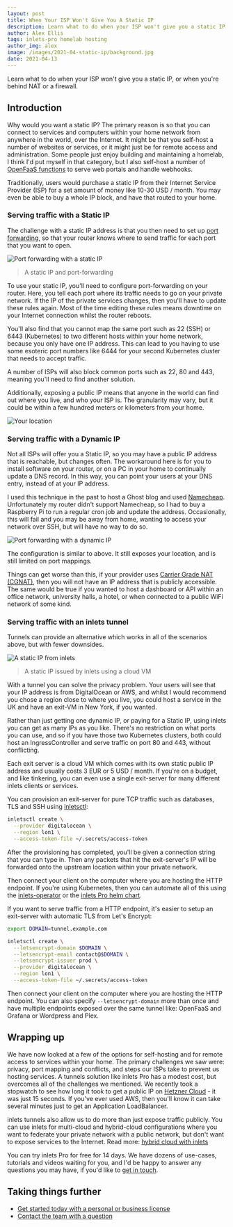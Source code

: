 ```yaml
---
layout: post
title: When Your ISP Won't Give You A Static IP
description: Learn what to do when your ISP won't give you a static IP, or when you're behind NAT or a firewall.
author: Alex Ellis
tags: inlets-pro homelab hosting
author_img: alex
image: /images/2021-04-static-ip/background.jpg
date: 2021-04-13
---
```


Learn what to do when your ISP won't give you a static IP, or when you're behind NAT or a firewall.

## Introduction

Why would you want a static IP? The primary reason is so that you can connect to services and computers within your home network from anywhere in the world, over the Internet. It might be that you self-host a number of websites or services, or it might just be for remote access and administration. Some people just enjoy building and maintaining a homelab, I think I'd put myself in that category, but I also self-host a number of [OpenFaaS functions](https://github.com/openfaas/faasd) to serve web portals and handle webhooks.

Traditionally, users would purchase a static IP from their Internet Service Provider (ISP) for a set amount of money like 10-30 USD / month. You may even be able to buy a whole IP block, and have that routed to your home.

### Serving traffic with a Static IP

The challenge with a static IP address is that you then need to set up [port forwarding](https://en.wikipedia.org/wiki/Port_forwarding), so that your router knows where to send traffic for each port that you want to open.

![Port forwarding with a static IP](/images/2021-04-static-ip/static-ports.jpg)
> A static IP and port-forwarding

To use your static IP, you'll need to configure port-forwarding on your router. Here, you tell each port where its traffic needs to go on your private network. If the IP of the private services changes, then you'll have to update these rules again. Most of the time editing these rules means downtime on your Internet connection whilst the router reboots.

You'll also find that you cannot map the same port such as 22 (SSH) or 6443 (Kubernetes) to two different hosts within your home network, because you only have one IP address. This can lead to you having to use some esoteric port numbers like 6444 for your second Kubernetes cluster that needs to accept traffic.

A number of ISPs will also block common ports such as 22, 80 and 443, meaning you'll need to find another solution.

Additionally, exposing a public IP means that anyone in the world can find out where you live, and who your ISP is. The granularity may vary, but it could be within a few hundred meters or kilometers from your home.

![Your location](https://pbs.twimg.com/media/EyjGHfYWEAMDSBN?format=jpg&name=medium)

### Serving traffic with a Dynamic IP

Not all ISPs will offer you a Static IP, so you may have a public IP address that is reachable, but changes often. The workaround here is for you to install software on your router, or on a PC in your home to continually update a DNS record. In this way, you can point your users at your DNS entry, instead of at your IP address.

I used this technique in the past to host a Ghost blog and used [Namecheap](https://namecheap.com). Unfortunately my router didn't support Namecheap, so I had to buy a Raspberry Pi to run a regular cron job and update the address. Occasionally, this will fail and you may be away from home, wanting to access your network over SSH, but will have no way to do so.

![Port forwarding with a dynamic IP](/images/2021-04-static-ip/dynamic-ports.jpg)

The configuration is similar to above. It still exposes your location, and is still limited on port mappings.

Things can get worse than this, if your provider uses [Carrier Grade NAT (CGNAT)](https://en.wikipedia.org/wiki/Carrier-grade_NAT), then you will not have an IP address that is publicly accessible. The same would be true if you wanted to host a dashboard or API within an office network, university halls, a hotel, or when connected to a public WiFi network of some kind.

### Serving traffic with an inlets tunnel

Tunnels can provide an alternative which works in all of the scenarios above, but with fewer downsides.

![A static IP from inlets](/images/2021-04-static-ip/inlets-ports.jpg)
> A static IP issued by inlets using a cloud VM

With a tunnel you can solve the privacy problem. Your users will see that your IP address is from DigitalOcean or AWS, and whilst I would recommend you chose a region close to where you live, you could host a service in the UK and have an exit-VM in New York, if you wanted.

Rather than just getting one dynamic IP, or paying for a Static IP, using inlets you can get as many IPs as you like. There's no restriction on what ports you can use, and so if you have those two Kubernetes clusters, both could host an IngressController and serve traffic on port 80 and 443, without conflicting.

Each exit server is a cloud VM which comes with its own static public IP address and usually costs 3 EUR or 5 USD / month. If you're on a budget, and like tinkering, you can even use a single exit-server for many different inlets clients or services.

You can provision an exit-server for pure TCP traffic such as databases, TLS and SSH using [inletsctl](https://github.com/inlets/inletsctl):

```bash
inletsctl create \
  --provider digitalocean \
  --region lon1 \
  --access-token-file ~/.secrets/access-token
```

After the provisioning has completed, you'll be given a connection string that you can type in. Then any packets that hit the exit-server's IP will be forwarded onto the upstream location within your private network.

Then connect your client on the computer where you are hosting the HTTP endpoint. If you're using Kubernetes, then you can automate all of this using the [inlets-operator](https://github.com/inlets/inlets-operator) or the [inlets Pro helm chart](https://github.com/inlets/inlets-pro/tree/master/chart).

If you want to serve traffic from a HTTP endpoint, it's easier to setup an exit-server with automatic TLS from Let's Encrypt:

```bash
export DOMAIN=tunnel.example.com

inletsctl create \
  --letsencrypt-domain $DOMAIN \
  --letsencrypt-email contact@$DOMAIN \
  --letsencrypt-issuer prod \
  --provider digitalocean \
  --region lon1 \
  --access-token-file ~/.secrets/access-token
```

Then connect your client on the computer where you are hosting the HTTP endpoint. You can also specify `--letsencrypt-domain` more than once and have multiple endpoints exposed over the same tunnel like: OpenFaaS and Grafana or Wordpress and Plex.

## Wrapping up

We have now looked at a few of the options for self-hosting and for remote access to services within your home. The primary challenges we saw were: privacy, port mapping and conflicts, and steps our ISPs take to prevent us hosting services. A tunnels solution like inlets Pro has a modest cost, but overcomes all of the challenges we mentioned. We recently took a stopwatch to see how long it took to get a public IP on [Hetzner Cloud](https://www.hetzner.com/cloud) - it was just 15 seconds. If you've ever used AWS, then you'll know it can take several minutes just to get an Application LoadBalancer.

inlets tunnels also allow us to do more than just expose traffic publicly. You can use inlets for multi-cloud and hybrid-cloud configurations where you want to federate your private network with a public network, but don't want to expose services to the Internet. Read more: [hybrid cloud with inlets](https://inlets.dev/blog/2021/04/07/simple-hybrid-cloud.html)

You can try inlets Pro for free for 14 days. We have dozens of use-cases, tutorials and videos waiting for you, and I'd be happy to answer any questions you may have, if you'd like to [get in touch](https://inlets.dev/).

## Taking things further

* [Get started today with a personal or business license](https://inlets.dev/)
* [Contact the team with a question](https://inlets.dev/contact)
